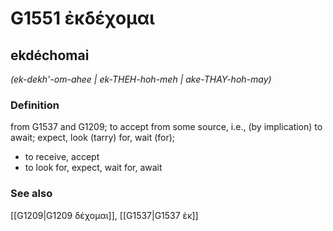 # G1551 ἐκδέχομαι

## ekdéchomai

_(ek-dekh'-om-ahee | ek-THEH-hoh-meh | ake-THAY-hoh-may)_

### Definition

from G1537 and G1209; to accept from some source, i.e., (by implication) to await; expect, look (tarry) for, wait (for); 

- to receive, accept
- to look for, expect, wait for, await

### See also

[[G1209|G1209 δέχομαι]], [[G1537|G1537 ἐκ]]
